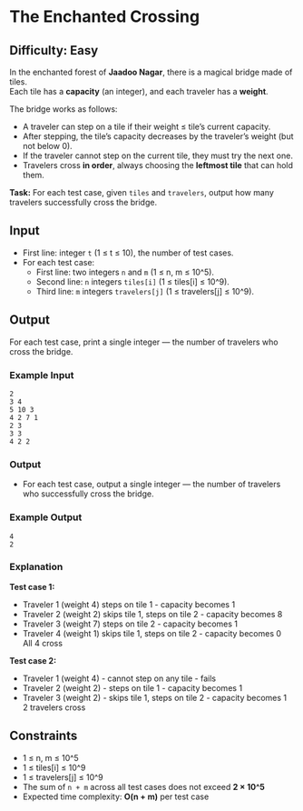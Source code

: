 # The Enchanted Crossing  

## Difficulty: Easy  

In the enchanted forest of **Jaadoo Nagar**, there is a magical bridge made of tiles.  
Each tile has a **capacity** (an integer), and each traveler has a **weight**.  

The bridge works as follows:  
- A traveler can step on a tile if their weight ≤ tile’s current capacity.  
- After stepping, the tile’s capacity decreases by the traveler’s weight (but not below 0).  
- If the traveler cannot step on the current tile, they must try the next one.  
- Travelers cross **in order**, always choosing the **leftmost tile** that can hold them.  

**Task:** For each test case, given `tiles` and `travelers`, output how many travelers successfully cross the bridge.  

## Input  
- First line: integer `t` (1 ≤ t ≤ 10), the number of test cases.  
- For each test case:  
  - First line: two integers `n` and `m` (1 ≤ n, m ≤ 10^5).  
  - Second line: `n` integers `tiles[i]` (1 ≤ tiles[i] ≤ 10^9).  
  - Third line: `m` integers `travelers[j]` (1 ≤ travelers[j] ≤ 10^9).  


## Output  
For each test case, print a single integer — the number of travelers who cross the bridge.  

### Example Input
```
2
3 4
5 10 3
4 2 7 1
2 3
3 3
4 2 2
```

### Output
- For each test case, output a single integer — the number of travelers who successfully cross the bridge.

### Example Output
```
4
2
```

### Explanation
**Test case 1:**  
- Traveler 1 (weight 4) steps on tile 1 - capacity becomes 1  
- Traveler 2 (weight 2) skips tile 1, steps on tile 2 - capacity becomes 8  
- Traveler 3 (weight 7) steps on tile 2 - capacity becomes 1  
- Traveler 4 (weight 1) skips tile 1, steps on tile 2 - capacity becomes 0  
  All 4 cross  

**Test case 2:**  
- Traveler 1 (weight 4) - cannot step on any tile - fails  
- Traveler 2 (weight 2) - steps on tile 1 - capacity becomes 1  
- Traveler 3 (weight 2) - skips tile 1, steps on tile 2 - capacity becomes 1  
  2 travelers cross
 
## Constraints
- 1 ≤ n, m ≤ 10^5  
- 1 ≤ tiles[i] ≤ 10^9  
- 1 ≤ travelers[j] ≤ 10^9  
- The sum of `n + m` across all test cases does not exceed **2 × 10^5**  
- Expected time complexity: **O(n + m)** per test case  
